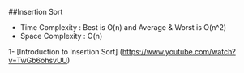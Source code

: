 

##Insertion Sort

- Time Complexity : Best is O(n) and Average & Worst is O(n^2)
- Space Complexity : O(n)


1- [Introduction to Insertion Sort] (https://www.youtube.com/watch?v=TwGb6ohsvUU)
